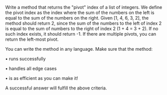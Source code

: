 Write a method that returns the "pivot" index of a list of integers. We 
define the pivot index as the index where the sum of the numbers on the 
left is equal to the sum of the numbers on the right. Given [1, 4, 6, 3, 2], 
the method should return 2, since the sum of the numbers to the left of index 
2 is equal to the sum of numbers to the right of index 2 (1 + 4 = 3 + 2). 
If no such index exists, it should return -1. If there are multiple 
pivots, you can return the left-most pivot.

You can write the method in any language. Make sure that the method:

   • runs successfully

   • handles all edge cases

   • is as efficient as you can make it!

A successful answer will fulfill the above criteria.

